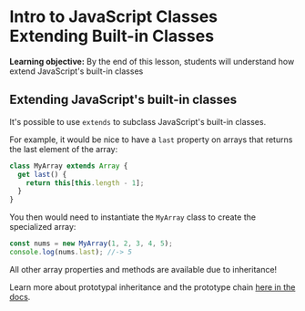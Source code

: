 <h1>
  <span class="headline">Intro to JavaScript Classes</span>
  <span class="subhead">Extending Built-in Classes</span>
</h1>

**Learning objective:** By the end of this lesson, students will understand how extend JavaScript's built-in classes

## Extending JavaScript's built-in classes

It's possible to use `extends` to subclass JavaScript's built-in classes.

For example, it would be nice to have a `last` property on arrays that returns the last element of the array:

```js
class MyArray extends Array {
  get last() {
    return this[this.length - 1];
  }
}
```

You then would need to instantiate the `MyArray` class to create the specialized array:

```js
const nums = new MyArray(1, 2, 3, 4, 5);
console.log(nums.last); //-> 5
```

All other array properties and methods are available due to inheritance!

Learn more about prototypal inheritance and the prototype chain [here in the docs](https://developer.mozilla.org/en-US/docs/Web/JavaScript/Inheritance_and_the_prototype_chain).
